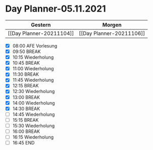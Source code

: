 
Day Planner-05.11.2021
======================
  
| Gestern | Morgen |  
| ------- | ------ |  
| [[Day Planner-20211104]] | [[Day Planner-20211106]] |  
- [x] 08:00 AFE Vorlesung
- [x] 09:50 BREAK
- [x] 10:15 Wiederholung
- [x] 10:45 BREAK
- [x] 11:00 Wiederholung
- [x] 11:30 BREAK
- [x] 11:45 Wiederholung
- [x] 12:15 BREAK
- [x] 12:30 Wiederholung
- [x] 13:00 BREAK
- [x] 14:00 Wiederholung
- [x] 14:30 BREAK
- [ ] 14:45 Wiederholung
- [ ] 15:15 BREAK
- [ ] 15:30 Wiederholung
- [ ] 16:00 BREAK
- [ ] 16:15 Wiederholung
- [ ] 16:45 END